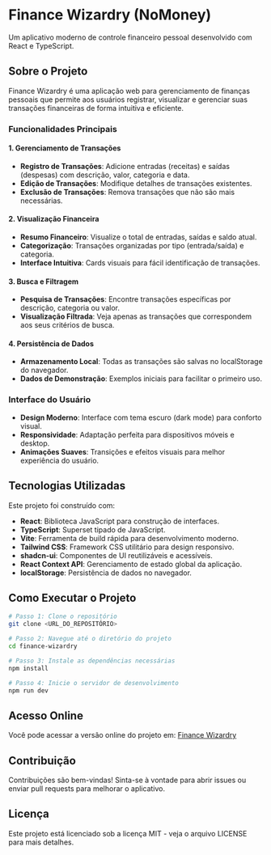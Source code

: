 # Finance Wizardry (NoMoney)

Um aplicativo moderno de controle financeiro pessoal desenvolvido com React e TypeScript.

## Sobre o Projeto

Finance Wizardry é uma aplicação web para gerenciamento de finanças pessoais que permite aos usuários registrar, visualizar e gerenciar suas transações financeiras de forma intuitiva e eficiente.

### Funcionalidades Principais

#### 1. Gerenciamento de Transações

- **Registro de Transações**: Adicione entradas (receitas) e saídas (despesas) com descrição, valor, categoria e data.
- **Edição de Transações**: Modifique detalhes de transações existentes.
- **Exclusão de Transações**: Remova transações que não são mais necessárias.

#### 2. Visualização Financeira

- **Resumo Financeiro**: Visualize o total de entradas, saídas e saldo atual.
- **Categorização**: Transações organizadas por tipo (entrada/saída) e categoria.
- **Interface Intuitiva**: Cards visuais para fácil identificação de transações.

#### 3. Busca e Filtragem

- **Pesquisa de Transações**: Encontre transações específicas por descrição, categoria ou valor.
- **Visualização Filtrada**: Veja apenas as transações que correspondem aos seus critérios de busca.

#### 4. Persistência de Dados

- **Armazenamento Local**: Todas as transações são salvas no localStorage do navegador.
- **Dados de Demonstração**: Exemplos iniciais para facilitar o primeiro uso.

### Interface do Usuário

- **Design Moderno**: Interface com tema escuro (dark mode) para conforto visual.
- **Responsividade**: Adaptação perfeita para dispositivos móveis e desktop.
- **Animações Suaves**: Transições e efeitos visuais para melhor experiência do usuário.

## Tecnologias Utilizadas

Este projeto foi construído com:

- **React**: Biblioteca JavaScript para construção de interfaces.
- **TypeScript**: Superset tipado de JavaScript.
- **Vite**: Ferramenta de build rápida para desenvolvimento moderno.
- **Tailwind CSS**: Framework CSS utilitário para design responsivo.
- **shadcn-ui**: Componentes de UI reutilizáveis e acessíveis.
- **React Context API**: Gerenciamento de estado global da aplicação.
- **localStorage**: Persistência de dados no navegador.

## Como Executar o Projeto

```sh
# Passo 1: Clone o repositório
git clone <URL_DO_REPOSITÓRIO>

# Passo 2: Navegue até o diretório do projeto
cd finance-wizardry

# Passo 3: Instale as dependências necessárias
npm install

# Passo 4: Inicie o servidor de desenvolvimento
npm run dev
```

## Acesso Online

Você pode acessar a versão online do projeto em: [Finance Wizardry](https://finance-wizardry-45.vercel.app/)

## Contribuição

Contribuições são bem-vindas! Sinta-se à vontade para abrir issues ou enviar pull requests para melhorar o aplicativo.

## Licença

Este projeto está licenciado sob a licença MIT - veja o arquivo LICENSE para mais detalhes.
